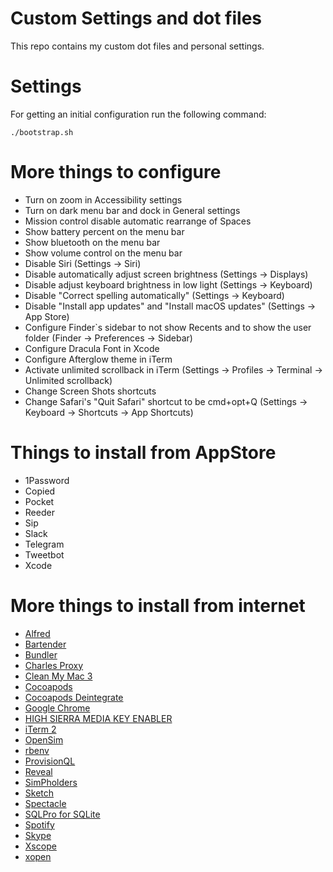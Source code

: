 # Custom Settings and dot files
This repo contains my custom dot files and personal settings.

# Settings
For getting an initial configuration run the following command:
```
./bootstrap.sh
```

# More things to configure
- Turn on zoom in Accessibility settings
- Turn on dark menu bar and dock in General settings
- Mission control disable automatic rearrange of Spaces
- Show battery percent on the menu bar
- Show bluetooth on the menu bar
- Show volume control on the menu bar
- Disable Siri (Settings -> Siri)
- Disable automatically adjust screen brightness (Settings -> Displays)
- Disable adjust keyboard brightness in low light (Settings -> Keyboard)
- Disable "Correct spelling automatically" (Settings -> Keyboard)
- Disable "Install app updates" and "Install macOS updates" (Settings -> App Store)
- Configure Finder`s sidebar to not show Recents and to show the user folder (Finder -> Preferences -> Sidebar)
- Configure Dracula Font in Xcode
- Configure Afterglow theme in iTerm
- Activate unlimited scrollback in iTerm (Settings -> Profiles -> Terminal -> Unlimited scrollback)
- Change Screen Shots shortcuts
- Change Safari's "Quit Safari" shortcut to be cmd+opt+Q (Settings -> Keyboard -> Shortcuts -> App Shortcuts)

# Things to install from AppStore
- 1Password
- Copied
- Pocket
- Reeder
- Sip
- Slack
- Telegram
- Tweetbot
- Xcode

# More things to install from internet
- [Alfred](https://www.alfredapp.com)
- [Bartender](https://www.macbartender.com)
- [Bundler](http://bundler.io)
- [Charles Proxy](https://www.charlesproxy.com)
- [Clean My Mac 3](https://cleanmymac.com/)
- [Cocoapods](https://github.com/CocoaPods/CocoaPods)
- [Cocoapods Deintegrate](https://github.com/CocoaPods/cocoapods-deintegrate)
- [Google Chrome](https://www.google.com/chrome/)
- [HIGH SIERRA MEDIA KEY ENABLER](http://milgra.com/high-sierra-media-key-enabler.html)
- [iTerm 2](https://www.iterm2.com)
- [OpenSim](https://github.com/luosheng/OpenSim)
- [rbenv](https://github.com/rbenv/rbenv)
- [ProvisionQL](https://github.com/ealeksandrov/ProvisionQL)
- [Reveal](https://revealapp.com/)
- [SimPholders](https://simpholders.com/)
- [Sketch](https://www.sketchapp.com/)
- [Spectacle](https://www.spectacleapp.com/)
- [SQLPro for SQLite](https://www.sqlitepro.com/)
- [Spotify](https://www.spotify.com)
- [Skype](https://www.skype.com)
- [Xscope](http://xscopeapp.com/)
- [xopen](https://github.com/paulomendes/xopen.git)
